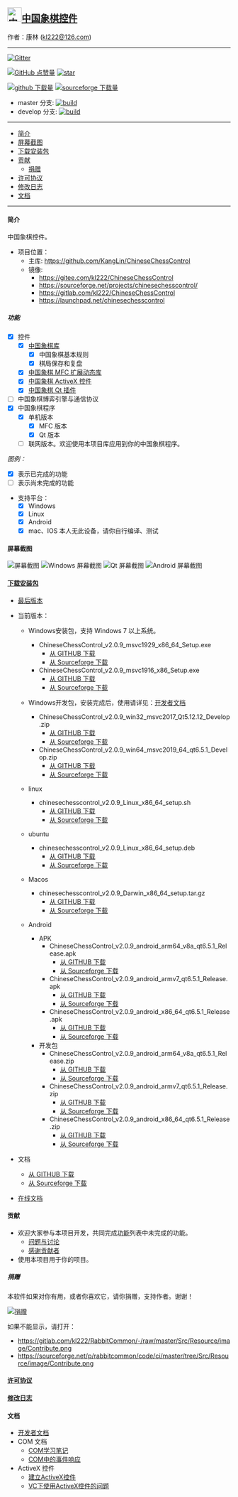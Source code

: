 ## [<img src="Src/Res/Picture/69/bjiang.png" title="中国象棋控件" width="32" height="32"/>中国象棋控件](https://github.com/KangLin/ChineseChessControl)

作者：康林 (kl222@126.com)

------------------------

[![Gitter](https://badges.gitter.im/ChineseChessControl/community.svg)](https://gitter.im/ChineseChessControl/community?utm_source=badge&utm_medium=badge&utm_campaign=pr-badge)

[![GitHub 点赞量](https://img.shields.io/github/stars/KangLin/ChineseChessControl?label=Github%20点赞量)](https://star-history.com/#KangLin/ChineseChessControl&Date)
[![star](https://gitee.com/kl222/ChineseChessControl/badge/star.svg?theme=dark)](https://gitee.com/kl222/ChineseChessControl/stargazers)

[![github 下载量](https://img.shields.io/github/downloads/KangLin/ChineseChessControl/total?label=Github%20下载量)](https://github.com/KangLin/ChineseChessControl/releases)
[![sourceforge 下载量](https://img.shields.io/sourceforge/dt/chinesechesscontrol.svg?label=Sourceforge%20下载总量)](https://sourceforge.net/projects/chinesechesscontrol/files/latest/download)

- master 分支: [![build](https://github.com/KangLin/ChineseChessControl/actions/workflows/build.yml/badge.svg?branch=master)](https://github.com/KangLin/ChineseChessControl/actions/workflows/build.yml)
- develop 分支: [![build](https://github.com/KangLin/ChineseChessControl/actions/workflows/build.yml/badge.svg?branch=develop)](https://github.com/KangLin/ChineseChessControl/actions/workflows/build.yml)

-------------------------

- [简介](#简介)
- [屏幕截图](#屏幕截图)
- [下载安装包](#下载安装包)
- [贡献](#贡献)
  - [捐赠](#捐赠)
- [许可协议](License.md)
- [修改日志](ChangeLog.md)
- [文档](#文档)

-------------------------

#### 简介
中国象棋控件。

- 项目位置：
  + 主库: https://github.com/KangLin/ChineseChessControl
  + 镜像:
    - https://gitee.com/kl222/ChineseChessControl
    - https://sourceforge.net/projects/chinesechesscontrol/
    - https://gitlab.com/kl222/ChineseChessControl
    - https://launchpad.net/chinesechesscontrol

##### 功能
- [x] 控件
  + [x] [中国象棋库](Documents/Developer.md#中国象棋库)
    - [x] 中国象棋基本规则
    - [x] 棋局保存和复盘
  + [x] [中国象棋 MFC 扩展动态库](Documents/Developer.md#中国象棋-MFC-扩展动态库)
  + [x] [中国象棋 ActiveX 控件](ActiveX.md)
  + [x] [中国象棋 Qt 插件](Documents/Developer.md#中国象棋-Qt-插件)
- [ ] 中国象棋博弈引擎与通信协议
- [x] 中国象棋程序
  + [x] 单机版本
      + [x] MFC 版本
      + [x] Qt 版本
  + [ ] 联网版本。欢迎使用本项目库应用到你的中国象棋程序。

*图例：*

+ [x] 表示已完成的功能
+ [ ] 表示尚未完成的功能

- 支持平台：
  + [x] Windows
  + [x] Linux
  + [x] Android
  + [x] mac、IOS 本人无此设备，请你自行编译、测试

#### 屏幕截图

![屏幕截图](Documents/Image/ShotScreen.png "屏幕截图")
![Windows 屏幕截图](Documents/Image/windowsShotScreen.png "Windows 屏幕截图")
![Qt 屏幕截图](Documents/Image/QtShotScreen.png "Qt 屏幕截图")
![Android 屏幕截图](Documents/Image/androidShotScreen.jpg "Android 屏幕截图")

#### [下载安装包](https://github.com/KangLin/ChineseChessControl/releases/latest)
+ [最后版本](https://github.com/KangLin/ChineseChessControl/releases/latest)
+ 当前版本：
  - Windows安装包，支持 Windows 7 以上系统。
    - ChineseChessControl_v2.0.9_msvc1929_x86_64_Setup.exe
      - [从 GITHUB 下载](https://github.com/KangLin/ChineseChessControl/releases/download/v2.0.9/ChineseChessControl_v2.0.9_msvc1929_x86_64_Setup.exe)
      - [从 Sourceforge 下载](https://sourceforge.net/projects/chinesechesscontrol/files/v2.0.9/ChineseChessControl_v2.0.9_msvc1929_x86_64_Setup.exe/download)
    - ChineseChessControl_v2.0.9_msvc1916_x86_Setup.exe
      - [从 GITHUB 下载](https://github.com/KangLin/ChineseChessControl/releases/download/v2.0.9/ChineseChessControl_v2.0.9_msvc1916_x86_Setup.exe)
      - [从 Sourceforge 下载](https://sourceforge.net/projects/chinesechesscontrol/files/v2.0.9/ChineseChessControl_v2.0.9_msvc1916_x86_Setup.exe/download)

  - Windows开发包，安装完成后，使用请详见：[开发者文档](Documents/Developer.md#调试)

    - ChineseChessControl_v2.0.9_win32_msvc2017_Qt5.12.12_Develop.zip
      - [从 GITHUB 下载](https://github.com/KangLin/ChineseChessControl/releases/download/v2.0.9/ChineseChessControl_v2.0.9_win32_msvc2017_Qt5.12.12_Develop.zip)
      - [从 Sourceforge 下载](https://sourceforge.net/projects/chinesechesscontrol/files/v2.0.9/ChineseChessControl_v2.0.9_win32_msvc2017_Qt5.12.12_Develop.zip/download)
    - ChineseChessControl_v2.0.9_win64_msvc2019_64_qt6.5.1_Develop.zip
      - [从 GITHUB 下载](https://github.com/KangLin/ChineseChessControl/releases/download/v2.0.9/ChineseChessControl_v2.0.9_win64_msvc2019_64_qt6.5.1_Develop.zip)
      - [从 Sourceforge 下载](https://sourceforge.net/projects/chinesechesscontrol/files/v2.0.9/ChineseChessControl_v2.0.9_win64_msvc2019_64_Qt6.5.1_Develop.zip/download)

  - linux
    - chinesechesscontrol_v2.0.9_Linux_x86_64_setup.sh
      - [从 GITHUB 下载](https://github.com/KangLin/ChineseChessControl/releases/download/v2.0.9/chinesechesscontrol_v2.0.9_Linux_x86_64_setup.sh)
      - [从 Sourceforge 下载](https://sourceforge.net/projects/chinesechesscontrol/files/v2.0.9/chinesechesscontrol_v2.0.9_Linux_x86_64_setup.sh/download)

  - ubuntu
    - chinesechesscontrol_v2.0.9_Linux_x86_64_setup.deb
      - [从 GITHUB 下载](https://github.com/KangLin/ChineseChessControl/releases/download/v2.0.9/chinesechesscontrol_v2.0.9_Linux_x86_64_setup.deb)
      - [从 Sourceforge 下载](https://sourceforge.net/projects/chinesechesscontrol/files/v2.0.9/chinesechesscontrol_v2.0.9_Linux_x86_64_setup.deb/download)

  - Macos
    - chinesechesscontrol_v2.0.9_Darwin_x86_64_setup.tar.gz
      - [从 GITHUB 下载](https://github.com/KangLin/ChineseChessControl/releases/download/v2.0.9/chinesechesscontrol_v2.0.9_Darwin_x86_64_setup.tar.gz)
      - [从 Sourceforge 下载](https://sourceforge.net/projects/chinesechesscontrol/files/v2.0.9/chinesechesscontrol_v2.0.9_Darwin_x86_64_setup.tar.gz/download)

  - Android
    - APK
      - ChineseChessControl_v2.0.9_android_arm64_v8a_qt6.5.1_Release.apk
        - [从 GITHUB 下载](https://github.com/KangLin/ChineseChessControl/releases/download/v2.0.9/ChineseChessControl_v2.0.9_android_arm64_v8a_qt6.5.1_Release.apk)
        - [从 Sourceforge 下载](https://sourceforge.net/projects/chinesechesscontrol/files/v2.0.9/ChineseChessControl_v2.0.9_android_arm64_v8a_qt6.5.1_Release.apk/download)
      - ChineseChessControl_v2.0.9_android_armv7_qt6.5.1_Release.apk
        - [从 GITHUB 下载](https://github.com/KangLin/ChineseChessControl/releases/download/v2.0.9/ChineseChessControl_v2.0.9_android_armv7_qt6.5.1_Release.apk)
        - [从 Sourceforge 下载](https://sourceforge.net/projects/chinesechesscontrol/files/v2.0.9/ChineseChessControl_v2.0.9_android_armv7_qt6.5.1_Release.apk/download)
      - ChineseChessControl_v2.0.9_android_x86_64_qt6.5.1_Release.apk
        - [从 GITHUB 下载](https://github.com/KangLin/ChineseChessControl/releases/download/v2.0.9/ChineseChessControl_v2.0.9_android_x86_64_qt6.5.1_Release.apk)
        - [从 Sourceforge 下载](https://sourceforge.net/projects/chinesechesscontrol/files/v2.0.9/ChineseChessControl_v2.0.9_android_x86_64_qt6.5.1_Release.apk/download)
    - 开发包
      - ChineseChessControl_v2.0.9_android_arm64_v8a_qt6.5.1_Release.zip
        - [从 GITHUB 下载](https://github.com/KangLin/ChineseChessControl/releases/download/v2.0.9/ChineseChessControl_v2.0.9_android_arm64_v8a_qt6.5.1_Release.zip)
        - [从 Sourceforge 下载](https://sourceforge.net/projects/chinesechesscontrol/files/v2.0.9/ChineseChessControl_v2.0.9_android_arm64_v8a_qt6.5.1_Release.zip/download)
      - ChineseChessControl_v2.0.9_android_armv7_qt6.5.1_Release.zip
        - [从 GITHUB 下载](https://github.com/KangLin/ChineseChessControl/releases/download/v2.0.9/ChineseChessControl_v2.0.9_android_armv7_qt6.5.1_Release.zip)
        - [从 Sourceforge 下载](https://sourceforge.net/projects/chinesechesscontrol/files/v2.0.9/ChineseChessControl_v2.0.9_android_armv7_qt6.5.1_Release.zip/download)
      - ChineseChessControl_v2.0.9_android_x86_64_qt6.5.1_Release.zip
        - [从 GITHUB 下载](https://github.com/KangLin/ChineseChessControl/releases/download/v2.0.9/ChineseChessControl_v2.0.9_android_x86_64_qt6.5.1_Release.zip)
        - [从 Sourceforge 下载](https://sourceforge.net/projects/chinesechesscontrol/files/v2.0.9/ChineseChessControl_v2.0.9_android_x86_64_qt6.5.1_Release.zip/download)

+ 文档
  - [从 GITHUB 下载](https://github.com/KangLin/ChineseChessControl/releases/download/v2.0.9/ChineseChessControl_v2.0.9_document.zip)
  - [从 Sourceforge 下载](https://sourceforge.net/projects/chinesechesscontrol/files/v2.0.9/ChineseChessControl_v2.0.9_document.zip/download)
+ [在线文档](https://kanglin.github.io/ChineseChessControl/html/index.html)

#### 贡献
- 欢迎大家参与本项目开发，共同完成[功能](#功能)列表中未完成的功能。
  + [问题与讨论](https://github.com/KangLin/ChineseChessControl/issues)
  + [感谢贡献者](https://github.com/KangLin/ChineseChessControl/graphs/contributors)
- 使用本项目用于你的项目。

##### 捐赠
本软件如果对你有用，或者你喜欢它，请你捐赠，支持作者。谢谢！

[![捐赠](https://gitlab.com/kl222/RabbitCommon/-/raw/master/Src/Resource/image/Contribute.png "捐赠")](https://gitlab.com/kl222/RabbitCommon/-/raw/master/Src/Resource/image/Contribute.png "捐赠")

如果不能显示，请打开：
- https://gitlab.com/kl222/RabbitCommon/-/raw/master/Src/Resource/image/Contribute.png
- https://sourceforge.net/p/rabbitcommon/code/ci/master/tree/Src/Resource/image/Contribute.png

#### [许可协议](License.md)
#### [修改日志](ChangeLog.md)
#### 文档
- [开发者文档](Documents/Developer.md)
- COM 文档
  + [COM学习笔记](Documents/COM/COM学习笔记.html)
  + [COM中的事件响应](Documents/COM/COM中的事件响应.html)
- ActiveX 控件
  + [建立ActiveX控件](Documents/ActiveX控件/建立ActiveX控件.html)
  + [VC下使用ActiveX控件的问题](Documents/ActiveX控件/VC下使用ActiveX控件的问题.html)

